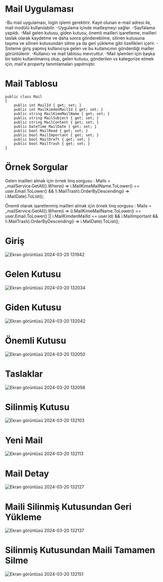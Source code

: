 # Mail Uygulaması
-Bu mail uygulaması, login işlemi gerektirir. Kayıt olunan e-mail adresi ile, mail modülü kullanılabilir. 
-Uygulama içinde mailleşmeyi sağlar.
-Sayfalama yapıldı.
-Mail gelen kutusu, giden kutusu, önemli mailleri işaretleme, mailleri taslak olarak kaydetme ve daha sonra gönderebilme, silinen kutusuna taşıma ve silinen kutusundan silme ya da geri yükleme gibi özellikleri içerir.
-Sisteme giriş yapmış kullanıcıya gelen ve bu kullanıcının gönderdiği mailler görüntülenir.
-Kullanıcı ve mail tablosu mevcuttur.
-Mail işlemleri için başka bir tablo kullanılmamış olup, gelen kutusu, gönderilen vs kategorize etmek için, mail'e property tanımlamaları yapılmıştır.

# Mail Tablosu
    public class Mail
    {
        public int MailId { get; set; }
        public int MailKimdenMailId { get; set; }
        public string MailKimeMailName { get; set; }
        public string MailSubject { get; set; }
        public string MailContent { get; set; }
        public DateTime MailDate { get; set; }
        public bool MailRead { get; set; }
        public bool MailImportant { get; set; }
        public bool MailDraft { get; set; }
        public bool MailTrash { get; set; }
    }

# Örnek Sorgular
Gelen mailleri almak için örnek linq sorgusu : Mails = _mailService.GetAll().Where(i => i.MailKimeMailName.ToLower() == user.Email.ToLower() && !i.MailTrash).OrderByDescending(i => i.MailDate).ToList();

Önemli olarak işaretlenmiş mailleri almak için örnek linq sorgusu : Mails = _mailService.GetAll().Where(i => (i.MailKimeMailName.ToLower() == user.Email.ToLower() || i.MailKimdenMailId == user.Id) && i.MailImportant && !i.MailTrash).OrderByDescending(i => i.MailDate).ToList();

# Giriş
![Ekran görüntüsü 2024-03-20 131942](https://github.com/oguzturan92/mail-uygulamasi/assets/157590022/3313aa8a-b32f-461e-a0f6-8c4911be4dcd)

# Gelen Kutusu
![Ekran görüntüsü 2024-03-20 132034](https://github.com/oguzturan92/mail-uygulamasi/assets/157590022/25c4713e-cbcd-4970-a179-e516a4f45e16)

# Giden Kutusu
![Ekran görüntüsü 2024-03-20 132042](https://github.com/oguzturan92/mail-uygulamasi/assets/157590022/1841abfd-963c-4ca7-88ae-2195bbb040cb)

# Önemli Kutusu
![Ekran görüntüsü 2024-03-20 132050](https://github.com/oguzturan92/mail-uygulamasi/assets/157590022/73cff74b-9e02-491b-8e6d-2a3257f56cb3)

# Taslaklar
![Ekran görüntüsü 2024-03-20 132056](https://github.com/oguzturan92/mail-uygulamasi/assets/157590022/7baef635-9434-48a3-871b-35eb661e4dac)

# Silinmiş Kutusu
![Ekran görüntüsü 2024-03-20 132103](https://github.com/oguzturan92/mail-uygulamasi/assets/157590022/7070378c-66c6-49c3-b401-2f6de30dd84d)

# Yeni Mail
![Ekran görüntüsü 2024-03-20 132113](https://github.com/oguzturan92/mail-uygulamasi/assets/157590022/478763df-188c-43d6-a8f4-5d2b8fccb74d)

# Mail Detay
![Ekran görüntüsü 2024-03-20 132127](https://github.com/oguzturan92/mail-uygulamasi/assets/157590022/f0fc407b-9692-468c-a728-f0702530835c)

# Maili Silinmiş Kutusundan Geri Yükleme
![Ekran görüntüsü 2024-03-20 132137](https://github.com/oguzturan92/mail-uygulamasi/assets/157590022/68b39a8d-faff-4026-9ce4-8874727e1197)

# Silinmiş Kutusundan Maili Tamamen Silme
![Ekran görüntüsü 2024-03-20 132151](https://github.com/oguzturan92/mail-uygulamasi/assets/157590022/4cab8433-f294-48b3-99b2-8f7250527820)
